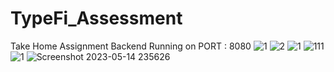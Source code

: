 # TypeFi_Assessment
Take Home Assignment
Backend Running on PORT : 8080
![1](https://github.com/Madushan97/TypeFi_Assessment/assets/66712958/78c9265e-0048-48fc-a2a2-a41fc220e1d0)
![2](https://github.com/Madushan97/TypeFi_Assessment/assets/66712958/43c81d52-d2b3-4d77-bc26-47a92aec9160)
![1](https://github.com/Madushan97/TypeFi_Assessment/assets/66712958/4b1aecf5-2a79-4e02-bd0a-2883a0f357d8)
![111](https://github.com/Madushan97/TypeFi_Assessment/assets/66712958/81d864b4-643a-4310-9b0a-fda03e1a16d1)
![1](https://github.com/Madushan97/TypeFi_Assessment/assets/66712958/69bb754c-5bdb-4f17-b061-589b2281f4ff)
![Screenshot 2023-05-14 235626](https://github.com/Madushan97/TypeFi_Assessment/assets/66712958/84f11b40-b950-4e01-964b-0d12bf77dc3e)
